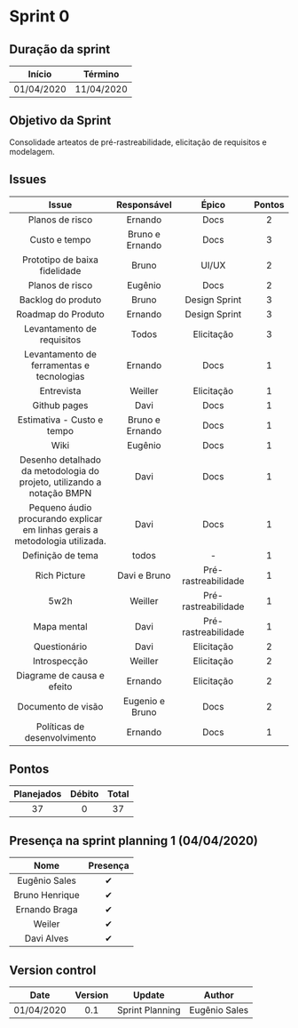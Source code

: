 # Sprint 0

## Duração da sprint
| Início | Término |
|:------:|:-------:|
| 01/04/2020 | 11/04/2020 |

## Objetivo da Sprint
Consolidade arteatos de  pré-rastreabilidade, elicitação de requisitos e modelagem. 

## Issues

|Issue|Responsável|Épico|Pontos|
|:---:|:---------:|:---:|:----:|
| Planos de risco | Ernando | Docs | 2 |
| Custo e tempo | Bruno e Ernando | Docs | 3 |
| Prototipo de baixa fidelidade | Bruno | UI/UX | 2 |
| Planos de risco | Eugênio | Docs | 2 |
| Backlog do produto | Bruno | Design Sprint | 3 |
| Roadmap do Produto | Ernando | Design Sprint | 3 |
| Levantamento de requisitos | Todos | Elicitação | 3 |
| Levantamento de ferramentas e tecnologias |Ernando | Docs | 1 |
| Entrevista | Weiller | Elicitação | 1 |
| Github pages | Davi | Docs | 1 |
| Estimativa - Custo e tempo | Bruno e Ernando | Docs | 1 |
| Wiki | Eugênio | Docs | 1 | 
| Desenho detalhado da metodologia do projeto, utilizando a notação BMPN | Davi | Docs | 1 |
| Pequeno áudio procurando explicar em linhas gerais a metodologia utilizada. | Davi | Docs | 1 |
| Definição de tema | todos | - | 1 |
| Rich Picture | Davi e Bruno | Pré-rastreabilidade | 1 |
| 5w2h | Weiller | Pré-rastreabilidade | 1 |
| Mapa mental| Davi | Pré-rastreabilidade | 1 |
| Questionário | Davi | Elicitação | 2 |
| Introspecção | Weiller | Elicitação | 2 |
| Diagrame de causa e efeito | Ernando | Elicitação | 2 |
| Documento de visão | Eugenio e Bruno | Docs | 2 |
| Políticas de desenvolvimento | Ernando | Docs | 1 |

## Pontos
| Planejados | Débito | Total | 
|:----------:|:------:|:-----:|
| 37 | 0 | 37 |


## Presença na sprint planning 1 (04/04/2020)

| Nome    | Presença |    
|:-------:|:--------:|
| Eugênio Sales | ✔ |
| Bruno Henrique | ✔ |
| Ernando Braga | ✔ |
| Weiler   | ✔ |
| Davi Alves | ✔ |

## Version control

|Date|Version|Update|Author|
|:--:|:----:|:-------:|:---:|
|01/04/2020|0.1|Sprint Planning|Eugênio Sales|
